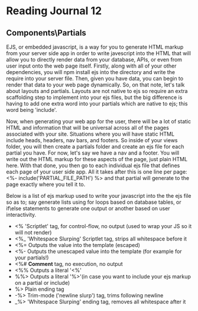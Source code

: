 # Reading Journal 12

## Components\Partials

EJS, or embedded javascript, is a way for you to generate HTML markup from your server side app in order to write javescript into the HTML that will allow you to directly render data from your database, APIs, or even from user input onto the web page itself.  Firstly, along with all of your other dependencies, you will npm install ejs into the directory and write the require into your server file.  Then, given you have data, you can begin to render that data to your web page dynamically.  So, on that note, let's talk about layouts and partials.  Layouts are not native to ejs so require an extra scaffolding step to implement into your ejs files, but the big difference is having to add one extra word into your partials which are native to ejs; this word being 'include'.

Now, when generating your web app for the user, there will be a lot of static HTML and information that will be universal across all of the pages associated with your site.  Situations where you will have static HTML include heads, headers, nav bars, and footers.  So inside of your views folder, you will then create a partials folder and create an ejs file for each partial you have.  For now, let's say we have a nav and a footer.  You will write out the HTML markup for these aspects of the page, just plain HTML here.  With that done, you then go to each individual ejs file that defines each page of your user side app.  All it takes after this is one line per page: <%\- include\('PARTIAL_FILE_PATH'\) %\> and that partial will generate to the page exactly where you tell it to.

Below is a list of ejs markup used to write your javascript into the the ejs file so as to; say generate lists using for loops based on database tables, or if\else statements to generate one output or another based on user interactivity.

- <% 'Scriptlet' tag, for control-flow, no output \(used to wrap your JS so it will not render\)
- <%_ 'Whitespace Slurping' Scriptlet tag, strips all whitespace before it
- <%= Outputs the value into the template (escaped)
- <%- Outputs the unescaped value into the template \(for example for your partials!\)
- <%# **Comment** tag, no execution, no output
- <%% Outputs a literal '<%'
- %%> Outputs a literal '%>'\(in case you want to include your ejs markup on a partial or include\)
- %> Plain ending tag
- -%> Trim-mode ('newline slurp') tag, trims following newline
- _%> 'Whitespace Slurping' ending tag, removes all whitespace after it
